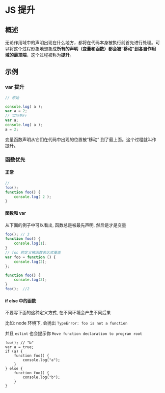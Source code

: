 # JS 提升

## 概述

无论作用域中的声明出现在什么地方，都将在代码本身被执行前首先进行处理。可以将这个过程形象地想象成**所有的声明（变量和函数）都会被“移动”到各自作用域的最顶端**，这个过程被称为**提升**。

##  示例

### var 提升

```js
// 原始

console.log( a );
var a = 2;
// 实际执行
var a;
console.log( a );
a = 2;
```

变量函数声明从它们在代码中出现的位置被“移动” 到了最上面。这个过程就叫作提升。 

### 函数优先

#### 正常

```js
// 
foo();
function foo() {
    console.log( 2 ); 
}
```

#### 函数和 var

从下面的例子中可以看出, 函数总是被最先声明, 然后是才是变量

```js
foo(); // 3
function foo() {
    console.log(1);
}
// foo 的定义被函数表达式覆盖
var foo = function () {
    console.log(2);
};

function foo() {
    console.log(3);
}
foo();  //2
```

#### if else 中的函数

不要写下面的这种定义方式, 在不同环境会产生不同后果

比如: node 环境下, 会抛出 `TypeError: foo is not a function`

并且 `eslint` 也会提示你 `Move function declaration to program root`

```
foo(); // "b"
var a = true;
if (a) {
    function foo() {
        console.log("a");
    }
} else {
    function foo() {
        console.log("b");
    }
}
```
















